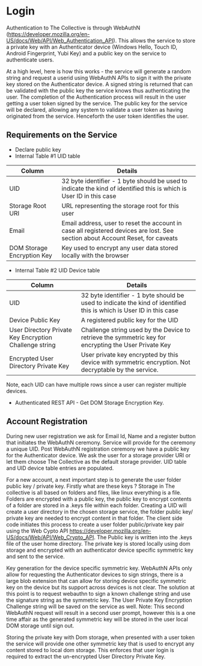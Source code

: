# Login

Authentication to The Collective is through WebAuthN (https://developer.mozilla.org/en-US/docs/Web/API/Web_Authentication_API). This allows the service to store a 
private key with an Authenticator device (Windows Hello, Touch ID, Android Fingerprint, Yubi Key) and a public key on the service to authenticate users. 

At a high level, here is how this works - the service will generate a random string and request a userid using WebAuthN APIs to sign it with the private key stored 
on the Authenticator device. A signed string is returned that can be validated with the public key the service knows thus authenticating the user. The completion of the 
Authentication process will result in the user getting a user token signed by the service. The public key for the service will be declared, allowing any system to 
validate a user token as having originated from the service. Henceforth the user token identifies the user.

## Requirements on the Service

- Declare public key
- Internal Table #1 UID table

|Column| Details|
|------|--------|
|UID   | 32 byte identifier - 1 byte should be used to indicate the kind of identified this is which is User ID in this case |
|Storage Root URI| URL representing the storage root for this user |
|Email| Email address, user to reset the account in case all registered devices are lost. See section about Account Reset, for caveats| 
|DOM Storage Encryption Key| Key used to encrypt any user data stored locally with the browser |

- Internal Table #2 UID Device table

|Column| Details|
|------|--------|
|UID   | 32 byte identifier - 1 byte should be used to indicate the kind of identified this is which is User ID in this case |
|Device Public Key | A registered public key for the UID |
|User Directory Private Key Encryption Challenge string | Challenge string used by the Device to retrieve the symmetric key for encrypting the User Private Key|
|Encrypted User Directory Private Key | User private key encrypted by this device with symmetric encryption. Not decryptable by the service. |

Note, each UID can have multiple rows since a user can register multiple devices.

- Authenticated REST API - Get DOM Storage Encryption Key.

## Account Registration
During new user registration we ask for Email Id, Name and a register button that initiates the WebAuthN ceremony. Service will provide for the ceremony a unique UID. 
Post WebAuthN registration ceremony we have a public key for the Authenticator device. We ask the user for a storage provider URI or let them choose The Collective as the 
default storage provider. UID table and UID device table entries are populated.

For a new account, a next important step is to generate the user folder public key / private key. Firstly what are these keys ? 
Storage in The collective is all based on folders and files, like linux everything is a file. Folders are encrypted with a public key, the public key to encrypt contents of a folder are stored in a .keys file within each folder. Creating a UID will create a user directory in the chosen storage service, the folder public key/ private key are needed to encrypt content in that folder. The client side code initiates this process to create a user folder public/private key pair using the Web Cypto API https://developer.mozilla.org/en-US/docs/Web/API/Web_Crypto_API. The Public key is written into the .keys file of the user home directory. The private key is stored locally using dom storage and encrypted with an authenticator device specific symmetric key and sent to the service.

Key generation for the device specific symmetric key. WebAuthN APIs only allow for requesting the Authenticator devices to sign strings, there is a large blob extension that can allow for storing device specific symmetric key on the device but its support across devices is not clear. The solution at this point is to request webauthn to sign a known
challenge string and use the signature string as the symmetric key. The User Private Key Encryption Challenge string will be saved on the service as well. Note: This second WebAuthN request will result in a second user prompt, however this is a one time affair as the generated symmetric key will be stored in the user local DOM storage until sign out.

Storing the private key with Dom storage, when presented with a user token the service will provide one other symmetric key that is used to encrypt any content stored to local dom storage. This enforces that user login is required to extract the un-encrypted User Directory Private Key.
